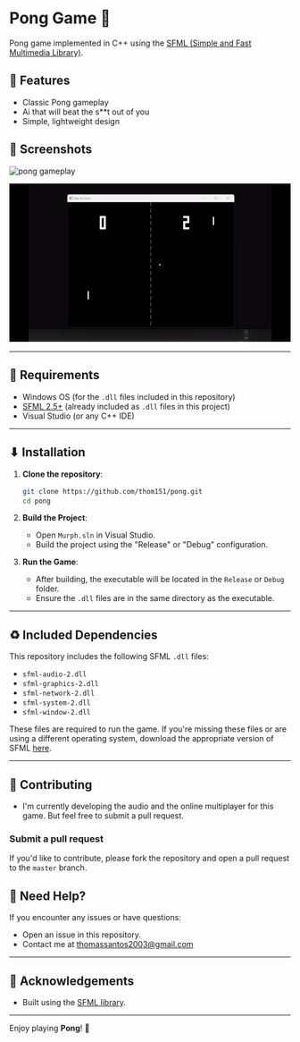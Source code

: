 # Pong Game 🏓

 Pong game implemented in C++ using the [SFML (Simple and Fast Multimedia Library)](https://www.sfml-dev.org/).

## 💎 Features 

- Classic Pong gameplay
- Ai that will beat the s**t out of you
- Simple, lightweight design


## 🎥 Screenshots

![pong gameplay](pong.jpg)

![pong gameplay gif](pong.gif)

---

## 📄 Requirements

- Windows OS (for the `.dll` files included in this repository)
- [SFML 2.5+](https://www.sfml-dev.org/download.php) (already included as `.dll` files in this project)
- Visual Studio (or any C++ IDE)

---

## ⬇ Installation

1. **Clone the repository**:
   ```bash
   git clone https://github.com/thom151/pong.git
   cd pong
   ```

2. **Build the Project**:
   - Open `Murph.sln` in Visual Studio.
   - Build the project using the "Release" or "Debug" configuration.

3. **Run the Game**:
   - After building, the executable will be located in the `Release` or `Debug` folder.
   - Ensure the `.dll` files are in the same directory as the executable.

---

## ♻️ Included Dependencies

This repository includes the following SFML `.dll` files:
- `sfml-audio-2.dll`
- `sfml-graphics-2.dll`
- `sfml-network-2.dll`
- `sfml-system-2.dll`
- `sfml-window-2.dll`

These files are required to run the game. If you're missing these files or are using a different operating system, download the appropriate version of SFML [here](https://www.sfml-dev.org/download.php).

---

## 🤝 Contributing

- I'm currently developing the audio and the online multiplayer for this game. But feel free to submit a pull request.

### Submit a pull request

If you'd like to contribute, please fork the repository and open a pull request to the `master` branch.

## 🤝 Need Help?

If you encounter any issues or have questions:
- Open an issue in this repository.
- Contact me at [thomassantos2003@gmail.com](mailto:thomassantos2003@gmail.com)

---

## 🙏 Acknowledgements
- Built using the [SFML library](https://www.sfml-dev.org/).

---

Enjoy playing **Pong**! 🎉
